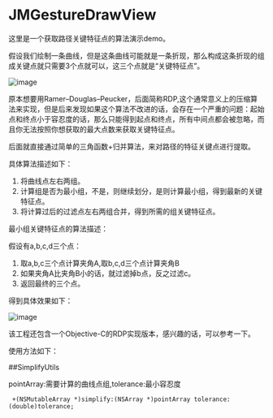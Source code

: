 # JMGestureDrawView

这里是一个获取路径关键特征点的算法演示demo。


假设我们绘制一条曲线，但是这条曲线可能就是一条折现，那么构成这条折现的组成关键点就只需要3个点就可以，这三个点就是“关键特征点”。

![image](https://raw.githubusercontent.com/jimmyleeking/KeyPointView/master/demo.png)

原本想要用Ramer–Douglas–Peucker，后面简称RDP,这个通常意义上的压缩算法来实现，但是后来发现如果这个算法不改进的话，会存在一个严重的问题：起始点和终点小于容忍度的话，那么只能得到起点和终点，所有中间点都会被忽略，而且你无法按照你想获取的最大点数来获取关键特征点。

后面就直接通过简单的三角函数+归并算法，来对路径的特征关键点进行提取。

具体算法描述如下：

1. 将曲线点左右两组。
2. 计算组是否为最小组，不是，则继续划分，是则计算最小组，得到最新的关键特征点。
3. 将计算过后的过滤点左右两组合并，得到所需的组关键特征点。

最小组关键特征点的算法描述：

假设有a,b,c,d三个点：

1. 取a,b,c三个点计算夹角A,取b,c,d三个点计算夹角B
2. 如果夹角A比夹角B小的话，就过滤掉b点，反之过滤c。
3. 返回最终的三个点。




得到具体效果如下：

![image](https://raw.githubusercontent.com/jimmyleeking/KeyPointView/master/demoShow.gif)




该工程还包含一个Objective-C的RDP实现版本，感兴趣的话，可以参考一下。

使用方法如下：

##SimplifyUtils

pointArray:需要计算的曲线点组,tolerance:最小容忍度


`
+(NSMutableArray *)simplify:(NSArray *)pointArray tolerance:(double)tolerance;`




